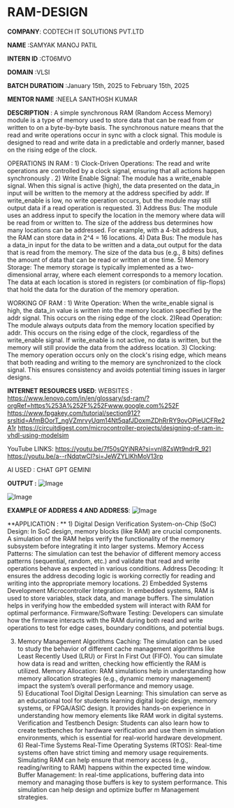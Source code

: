 # RAM-DESIGN

**COMPANY**: CODTECH IT SOLUTIONS PVT.LTD

**NAME** :SAMYAK MANOJ PATIL

**INTERN ID** :CT06MVO

**DOMAIN** :VLSI

**BATCH DURATIOIN** :January 15th, 2025 to February 15th, 2025

**MENTOR NAME** :NEELA SANTHOSH KUMAR

**DESCRIPTION** :
    A simple synchronous RAM (Random Access Memory) module is a type of memory used to store data that can be read from or written to on a byte-by-byte basis. The synchronous nature means that the read and write operations occur in sync with a clock signal. This module is designed to read and write data in a predictable and orderly manner, based on the rising edge of the clock.

OPERATIONS IN RAM :
    1) Clock-Driven Operations:
        The read and write operations are controlled by a clock signal, ensuring that all actions happen synchronously .
    2) Write Enable Signal:
        The module has a write_enable signal. When this signal is active (high), the data presented on the data_in input will be written to the memory at the address                 specified by addr.
        If write_enable is low, no write operation occurs, but the module may still output data if a read operation is requested.
    3) Address Bus:
        The module uses an address input to specify the location in the memory where data will be read from or written to. The size of the address bus determines how many            locations can be addressed.
        For example, with a 4-bit address bus, the RAM can store data in 2^4 = 16 locations.
    4) Data Bus:
        The module has a data_in input for the data to be written and a data_out output for the data that is read from the memory. The size of the data bus (e.g., 8 bits)            defines the amount of data that can be read or written at one time.
    5) Memory Storage:
        The memory storage is typically implemented as a two-dimensional array, where each element corresponds to a memory location. The data at each location is stored in           registers (or combination of flip-flops) that hold the data for the duration of the memory operation.

WORKING OF RAM :
    1) Write Operation:
        When the write_enable signal is high, the data_in value is written into the memory location specified by the addr signal. This occurs on the rising edge of the clock.
    2)Read Operation:
        The module always outputs data from the memory location specified by addr. This occurs on the rising edge of the clock, regardless of the write_enable signal. If             write_enable is not active, no data is written, but the memory will still provide the data from the address location.
    3) Clocking:
        The memory operation occurs only on the clock's rising edge, which means that both reading and writing to the memory are synchronized to the clock signal. This               ensures consistency and avoids potential timing issues in larger designs.

**INTERNET RESOURCES USED**:
WEBSITES :
   https://www.lenovo.com/in/en/glossary/sd-ram/?orgRef=https%253A%252F%252Fwww.google.com%252F
   https://www.fpgakey.com/tutorial/section912?srsltid=AfmBOorT_ngVZmrvyUqm14Nt5qafJDoxmZDhRrRY9ovOPieUCFRe2A1r
   https://circuitdigest.com/microcontroller-projects/designing-of-ram-in-vhdl-using-modelsim

YouTube LINKS:
    https://youtu.be/7f50sQYjNRA?si=vnI8ZsWt9ndrR_92]
    https://youtu.be/a--rNdqtwCI?si=JeWZYLlKhMoV13rp
    
AI USED :
    CHAT GPT
    GEMINI

**OUTPUT :**
 ![Image](https://github.com/user-attachments/assets/b4294927-ce69-44cb-b7a1-4a29d84c20ff)

![Image](https://github.com/user-attachments/assets/dca58cdd-cb53-4cf5-91ad-ca9d3bef2028)

**EXAMPLE OF ADDRESS 4 AND ADDRESS**:
![Image](https://github.com/user-attachments/assets/a9dfe610-84f4-4e22-b2e1-55c3a0ee1cfe)

**APPLICATION : **
    1) Digital Design Verification
        System-on-Chip (SoC) Design: In SoC design, memory blocks (like RAM) are crucial components. A simulation of the RAM helps verify the functionality of the memory subsystem before                 integrating it into larger systems.
        Memory Access Patterns: The simulation can test the behavior of different memory access patterns (sequential, random, etc.) and validate that read and write operations behave as expected         in various conditions.
        Address Decoding: It ensures the address decoding logic is working correctly for reading and writing into the appropriate memory locations.
    2) Embedded Systems Development
       Microcontroller Integration: In embedded systems, RAM is used to store variables, stack data, and manage buffers. The simulation helps in verifying how the embedded system will interact          with RAM for optimal performance.
       Firmware/Software Testing: Developers can simulate how the firmware interacts with the RAM during both read and write operations to test for edge cases, boundary conditions, and                  potential bugs.

   3) Memory Management Algorithms
        Caching: The simulation can be used to study the behavior of different cache management algorithms like Least Recently Used (LRU) or First In First Out (FIFO). You can simulate how data          is read and written, checking how efficiently the RAM is utilized.
        Memory Allocation: RAM simulations help in understanding how memory allocation strategies (e.g., dynamic memory management) impact the system’s overall performance and memory usage.    
    5) Educational Tool
        Digital Design Learning: This simulation can serve as an educational tool for students learning digital logic design, memory systems, or FPGA/ASIC design. It provides hands-on experience         in understanding how memory elements like RAM work in digital systems.
        Verification and Testbench Design: Students can also learn how to create testbenches for hardware verification and use them in simulation environments, which is essential for real-world         hardware development.
    6) Real-Time Systems
       Real-Time Operating Systems (RTOS): Real-time systems often have strict timing and memory usage requirements. Simulating RAM can help ensure that memory access (e.g., reading/writing to          RAM) happens within the expected time window.
       Buffer Management: In real-time applications, buffering data into memory and managing those buffers is key to system performance. This simulation can help design and optimize buffer m            Management strategies.







